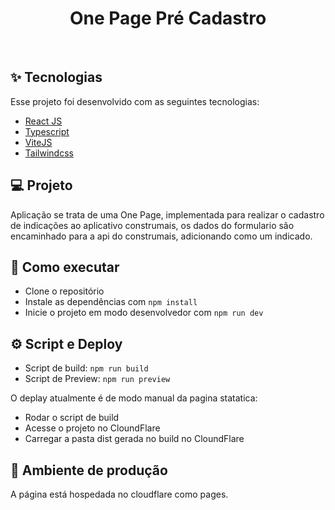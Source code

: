 <h1 align="center">
  One Page Pré Cadastro
</h1>

<br>

## ✨ Tecnologias

Esse projeto foi desenvolvido com as seguintes tecnologias:

- [React JS](https://pt-br.reactjs.org/)
- [Typescript](https://www.typescriptlang.org/)
- [ViteJS](https://vitejs.dev/)
- [Tailwindcss](https://tailwindcss.com/)

## 💻 Projeto

Aplicação se trata de uma One Page, implementada para realizar o cadastro de indicações ao aplicativo construmais, os dados do formulario são encaminhado para a api do construmais, adicionando como um indicado.


## 🚀 Como executar

- Clone o repositório
- Instale as dependências com `npm install`
- Inicie o projeto em modo desenvolvedor com `npm run dev`

## ⚙ Script e Deploy

- Script de build: `npm run build`
- Script de Preview: `npm run preview`

O deplay atualmente é de modo manual da pagina statatica:

- Rodar o script de build
- Acesse o projeto no CloundFlare
- Carregar a pasta dist gerada no build no CloundFlare

## 📄 Ambiente de produção

A página está hospedada no cloudflare como pages.




